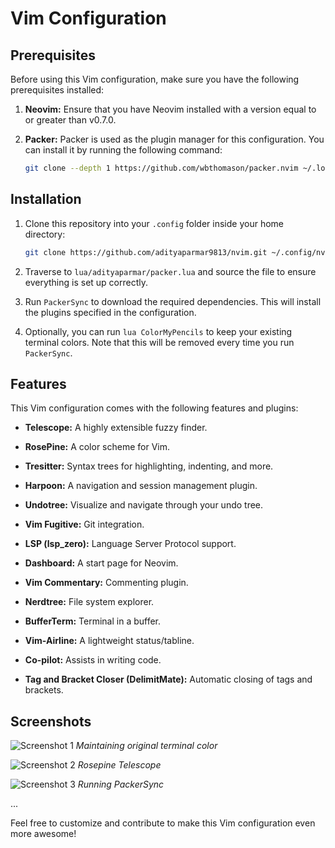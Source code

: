 # Vim Configuration

## Prerequisites

Before using this Vim configuration, make sure you have the following prerequisites installed:

1. **Neovim:** Ensure that you have Neovim installed with a version equal to or greater than v0.7.0.

2. **Packer:** Packer is used as the plugin manager for this configuration. You can install it by running the following command:

    ```bash
    git clone --depth 1 https://github.com/wbthomason/packer.nvim ~/.local/share/nvim/site/pack/packer/start/packer.nvim
    ```

## Installation

1. Clone this repository into your `.config` folder inside your home directory:

    ```bash
    git clone https://github.com/adityaparmar9813/nvim.git ~/.config/nvim
    ```

2. Traverse to `lua/adityaparmar/packer.lua` and source the file to ensure everything is set up correctly.

3. Run `PackerSync` to download the required dependencies. This will install the plugins specified in the configuration.

4. Optionally, you can run `lua ColorMyPencils` to keep your existing terminal colors. Note that this will be removed every time you run `PackerSync`.

## Features

This Vim configuration comes with the following features and plugins:

- **Telescope:** A highly extensible fuzzy finder.

- **RosePine:** A color scheme for Vim.

- **Tresitter:** Syntax trees for highlighting, indenting, and more.

- **Harpoon:** A navigation and session management plugin.

- **Undotree:** Visualize and navigate through your undo tree.

- **Vim Fugitive:** Git integration.

- **LSP (lsp_zero):** Language Server Protocol support.

- **Dashboard:** A start page for Neovim.

- **Vim Commentary:** Commenting plugin.

- **Nerdtree:** File system explorer.

- **BufferTerm:** Terminal in a buffer.

- **Vim-Airline:** A lightweight status/tabline.

- **Co-pilot:** Assists in writing code.

- **Tag and Bracket Closer (DelimitMate):** Automatic closing of tags and brackets.

## Screenshots

![Screenshot 1](https://drive.google.com/uc?export=view&id=1fm-qvymUoYNLsUbnlVWf4FOmlmlcn1vb)
*Maintaining original terminal color*

![Screenshot 2](https://drive.google.com/uc?export=view&id=18PlpYU0_MtL33uSog-QMzGGft1ZMAiyO)
*Rosepine Telescope*

![Screenshot 3](https://drive.google.com/uc?export=view&id=1LLvEr__NJeuEKPBDhws8IX0oMiucB7i2)
*Running PackerSync*

...

Feel free to customize and contribute to make this Vim configuration even more awesome!
